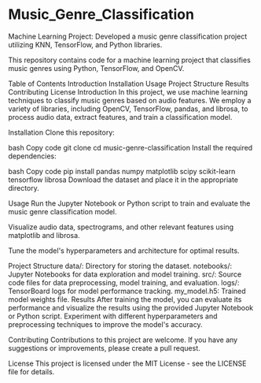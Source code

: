 # Music_Genre_Classification
Machine Learning Project: Developed a music genre classification project utilizing KNN, TensorFlow, and Python libraries.

This repository contains code for a machine learning project that classifies music genres using Python, TensorFlow, and OpenCV.

Table of Contents
Introduction
Installation
Usage
Project Structure
Results
Contributing
License
Introduction
In this project, we use machine learning techniques to classify music genres based on audio features. We employ a variety of libraries, including OpenCV, TensorFlow, pandas, and librosa, to process audio data, extract features, and train a classification model.

Installation
Clone this repository:

bash
Copy code
git clone <repository-url>
cd music-genre-classification
Install the required dependencies:

bash
Copy code
pip install pandas numpy matplotlib scipy scikit-learn tensorflow librosa
Download the dataset and place it in the appropriate directory.

Usage
Run the Jupyter Notebook or Python script to train and evaluate the music genre classification model.

Visualize audio data, spectrograms, and other relevant features using matplotlib and librosa.

Tune the model's hyperparameters and architecture for optimal results.

Project Structure
data/: Directory for storing the dataset.
notebooks/: Jupyter Notebooks for data exploration and model training.
src/: Source code files for data preprocessing, model training, and evaluation.
logs/: TensorBoard logs for model performance tracking.
my_model.h5: Trained model weights file.
Results
After training the model, you can evaluate its performance and visualize the results using the provided Jupyter Notebook or Python script. Experiment with different hyperparameters and preprocessing techniques to improve the model's accuracy.

Contributing
Contributions to this project are welcome. If you have any suggestions or improvements, please create a pull request.

License
This project is licensed under the MIT License - see the LICENSE file for details.
